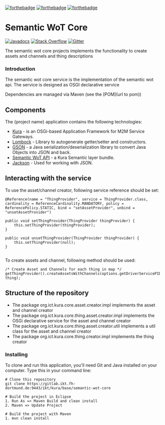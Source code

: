 [![forthebadge](https://forthebadge.com/images/badges/built-with-love.svg)](https://forthebadge.com)
[![forthebadge](https://forthebadge.com/images/badges/built-by-developers.svg)](https://forthebadge.com)
[![forthebadge](https://forthebadge.com/images/badges/made-with-java.svg)](https://forthebadge.com)
# Semantic WoT Core


[![Javadocs](http://www.javadoc.io/badge/org.apache.camel/apache-camel.svg?color=brightgreen)](http://www.javadoc.io/doc/org.ict.kura.core.semantic-core)
[![Stack Overflow](https://img.shields.io/:stack%20overflow-Kura--thing--directory-brightgreen.svg)](http://stackoverflow.com/questions/tagged/semantic-core)
[![Gitter](https://img.shields.io/gitter/room/apache/apache-camel.js.svg)](https://gitter.im/apache/apache-camel)

The semantic wot core projects implements the functionality to create assets and channels and thing descriptions

### Introduction
The semantic wot core service is the implementation of the semantic wot api. The service is designed as OSGI declarative service

Dependencies are managed via Maven (see the [POM](url to pom))

## Components
The {project name} application contains the following technologies:
* [Kura](https://github.com/eclipse/kura) - is an OSGi-based Application Framework for M2M Service Gateways.
* [Lombock](https://github.com/projectlombok/lombok) - Library to autogenerate getter/setter and constructors.
* [GSON](https://github.com/google/gson) -  a Java serialization/deserialization library to convert Java Objects into JSON and back.
* [Semantic WoT API](https://gitlab.ikt.fh-dortmund.de:9443/ikt/kura/base/semantic-wot-api) - a Kura Semantic layer bundle.
* [Jackson](https://github.com/FasterXML/jackson) - Used for working with JSON.

## Interacting with the service
To use the asset/channel creator, following service reference should be set:

```
@Reference(name = "ThingProvider", service = ThingProvider.class, cardinality = ReferenceCardinality.MANDATORY, policy = ReferencePolicy.STATIC, bind = "setAssetProvider", unbind = "unsetAssetProvider")

public void setThingProvider(ThingProvider thingProvider) {
	this.setThingProvider(thingProvider);
}

public void unsetThingProvider(ThingProvider thingProvider) {
	this.setThingProvider(null);
}
	
```

To create assets and channel, following method should be used:

```
/* Create Asset and Channels for each thing in map */
getThingProvider().createAssetsWithChannels(options.getDriverServicePID(), thing);

```

## Structure of the repository
* The package org.ict.kura.core.asset.creator.impl implements the asset and channel creator
* The package org.ict.kura.core.thing.asset.creator.impl implements the OSGi declarative service for the asset and channel creator
* The package org.ict.kura.core.thing.asset.creator.util implements a util class for the asset and channel creator
* The package org.ict.kura.core.thing.creator.impl implements the thing creator



### Installing
To clone and run this application, you'll need Git and Java installed on your computer. Type this in your command line:

```
# Clone this repository
git clone https://gitlab.ikt.fh-dortmund.de:9443/ikt/kura/base/semantic-wot-core

# Build the project in Eclipse
1. Run As => Maven Build and clean install
2. Maven => Update Project

# Build the project with Maven
1. mvn clean install

```
